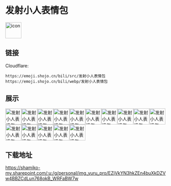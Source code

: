 # 发射小人表情包
<img src="https://emoji.shojo.cn/bili/src/发射小人表情包/icon.png" width="50" height="50" alt="icon">

## 链接
Cloudflare:
```
https://emoji.shojo.cn/bili/src/发射小人表情包
https://emoji.shojo.cn/bili/webp/发射小人表情包
```
## 展示
<img src="https://emoji.shojo.cn/bili/src/发射小人表情包/发射小人表情包-反了.png" width="50" height="50" alt="发射小人表情包-反了"><img src="https://emoji.shojo.cn/bili/src/发射小人表情包/发射小人表情包-大震惊.png" width="50" height="50" alt="发射小人表情包-大震惊"><img src="https://emoji.shojo.cn/bili/src/发射小人表情包/发射小人表情包-发射彩虹.png" width="50" height="50" alt="发射小人表情包-发射彩虹"><img src="https://emoji.shojo.cn/bili/src/发射小人表情包/发射小人表情包-假装乐观.png" width="50" height="50" alt="发射小人表情包-假装乐观"><img src="https://emoji.shojo.cn/bili/src/发射小人表情包/发射小人表情包-令人头大.png" width="50" height="50" alt="发射小人表情包-令人头大"><img src="https://emoji.shojo.cn/bili/src/发射小人表情包/发射小人表情包-大佬喝茶.png" width="50" height="50" alt="发射小人表情包-大佬喝茶"><img src="https://emoji.shojo.cn/bili/src/发射小人表情包/发射小人表情包-比个心.png" width="50" height="50" alt="发射小人表情包-比个心"><img src="https://emoji.shojo.cn/bili/src/发射小人表情包/发射小人表情包-okk.png" width="50" height="50" alt="发射小人表情包-okk"><img src="https://emoji.shojo.cn/bili/src/发射小人表情包/发射小人表情包-无语.png" width="50" height="50" alt="发射小人表情包-无语"><img src="https://emoji.shojo.cn/bili/src/发射小人表情包/发射小人表情包-毫无头绪.png" width="50" height="50" alt="发射小人表情包-毫无头绪"><img src="https://emoji.shojo.cn/bili/src/发射小人表情包/发射小人表情包-怒了.png" width="50" height="50" alt="发射小人表情包-怒了"><img src="https://emoji.shojo.cn/bili/src/发射小人表情包/发射小人表情包-摇花手.png" width="50" height="50" alt="发射小人表情包-摇花手"><img src="https://emoji.shojo.cn/bili/src/发射小人表情包/发射小人表情包-变傻光波.png" width="50" height="50" alt="发射小人表情包-变傻光波"><img src="https://emoji.shojo.cn/bili/src/发射小人表情包/发射小人表情包-记得吃药.png" width="50" height="50" alt="发射小人表情包-记得吃药"><img src="https://emoji.shojo.cn/bili/src/发射小人表情包/发射小人表情包-emo.png" width="50" height="50" alt="发射小人表情包-emo">

## 下载地址

https://shamiko-my.sharepoint.com/:u:/g/personal/img_yuru_pro/EZjVkYN3hkZEn4buXkDZVw4BBZCdLun768okB_WRFaBW7w